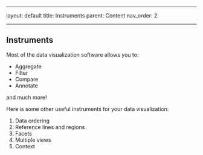 
---
layout: default
title: Instruments
parent: Content
nav_order: 2

---
## Instruments

Most of the data visualization software allows you to:

* Aggregate 
* Filter
* Compare
* Annotate

and much more!

Here is some other useful instruments for your data visualization:
1. Data ordering
2. Reference lines and regions
3. Facets
4. Multiple views
5. Context
